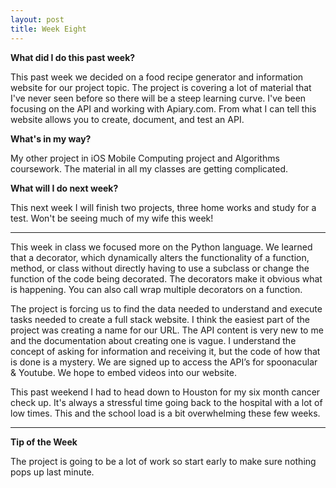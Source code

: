 ```yaml
---
layout: post
title: Week Eight
---
```

<b>What did I do this past week?</b><br>
<p>This past week we decided on a food recipe generator and information website for our project topic. The project is covering a lot of material that I've never seen before so there will be a steep learning curve. I've been focusing on the API and working with Apiary.com.  From what I can tell this website allows you to create, document, and test an API. </p>

<b>What's in my way?</b><br>
<p> My other project in iOS Mobile Computing project and Algorithms coursework. The material in all my classes are getting complicated. </p>

<b>What will I do next week?</b><br>
<p>This next week I will finish two projects, three home works and study for a test. Won't be seeing much of my wife this week! </p>

<hr>

<p>This week in class we focused more on the Python language. We learned that a decorator, which dynamically alters the functionality of a function, method, or class without directly having to use a subclass or change the function of the code being decorated. The decorators make it obvious what is happening. You can also call wrap multiple decorators on a function.</p>

<p>The project is forcing us to find the data needed to understand and execute tasks needed to create a full stack website. I think the easiest part of the project was creating a name for our URL. The API content is very new to me and the documentation about creating one is vague. I understand the concept of asking for information and receiving it, but the code of how that is done is a mystery. We are signed up to access the API’s for spoonacular & Youtube. We hope to embed videos into our website. </p>

<p>This past weekend I had to head down to Houston for my six month cancer check up. It's always a stressful time going back to the hospital with a lot of low times. This and the school load is a bit overwhelming these few weeks.</p>

<hr>

<b>Tip of the Week</b><br>
<p>The project is going to be a lot of work so start early to make sure nothing pops up last minute.</p>

